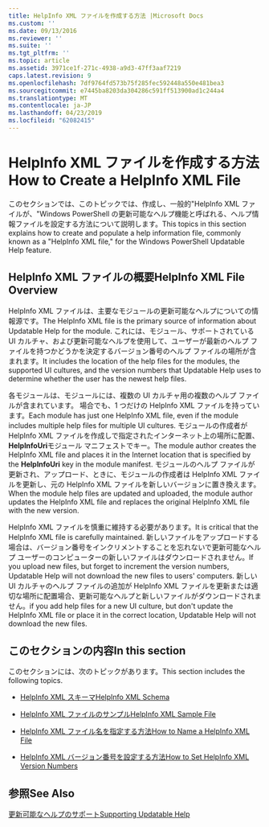 ```yaml
---
title: HelpInfo XML ファイルを作成する方法 |Microsoft Docs
ms.custom: ''
ms.date: 09/13/2016
ms.reviewer: ''
ms.suite: ''
ms.tgt_pltfrm: ''
ms.topic: article
ms.assetid: 3971ce1f-271c-4938-a9d3-47ff3aaf7219
caps.latest.revision: 9
ms.openlocfilehash: 7df9764fd573b75f285fec592448a550e481bea3
ms.sourcegitcommit: e7445ba8203da304286c591ff513900ad1c244a4
ms.translationtype: MT
ms.contentlocale: ja-JP
ms.lasthandoff: 04/23/2019
ms.locfileid: "62082415"
---
```

# <a name="how-to-create-a-helpinfo-xml-file"></a><span data-ttu-id="1ef5a-102">HelpInfo XML ファイルを作成する方法</span><span class="sxs-lookup"><span data-stu-id="1ef5a-102">How to Create a HelpInfo XML File</span></span>

<span data-ttu-id="1ef5a-103">このセクションでは、このトピックでは、作成し、一般的"HelpInfo XML ファイルが、"Windows PowerShell の更新可能なヘルプ機能と呼ばれる、ヘルプ情報ファイルを設定する方法について説明します。</span><span class="sxs-lookup"><span data-stu-id="1ef5a-103">This topics in this section explains how to create and populate a help information file, commonly known as a "HelpInfo XML file," for the Windows PowerShell Updatable Help feature.</span></span>

## <a name="helpinfo-xml-file-overview"></a><span data-ttu-id="1ef5a-104">HelpInfo XML ファイルの概要</span><span class="sxs-lookup"><span data-stu-id="1ef5a-104">HelpInfo XML File Overview</span></span>

<span data-ttu-id="1ef5a-105">HelpInfo XML ファイルは、主要なモジュールの更新可能なヘルプについての情報源です。</span><span class="sxs-lookup"><span data-stu-id="1ef5a-105">The HelpInfo XML file is the primary source of information about Updatable Help for the module.</span></span> <span data-ttu-id="1ef5a-106">これには、モジュール、サポートされている UI カルチャ、および更新可能なヘルプを使用して、ユーザーが最新のヘルプ ファイルを持つかどうかを決定するバージョン番号のヘルプ ファイルの場所が含まれます。</span><span class="sxs-lookup"><span data-stu-id="1ef5a-106">It includes the location of the help files for the modules, the supported UI cultures, and the version numbers that Updatable Help uses to determine whether the user has the newest help files.</span></span>

<span data-ttu-id="1ef5a-107">各モジュールは、モジュールには、複数の UI カルチャ用の複数のヘルプ ファイルが含まれています。 場合でも、1 つだけの HelpInfo XML ファイルを持っています。</span><span class="sxs-lookup"><span data-stu-id="1ef5a-107">Each module has just one HelpInfo XML file, even if the module includes multiple help files for multiple UI cultures.</span></span> <span data-ttu-id="1ef5a-108">モジュールの作成者が HelpInfo XML ファイルを作成しで指定されたインターネット上の場所に配置、 **HelpInfoUri**モジュール マニフェストでキー。</span><span class="sxs-lookup"><span data-stu-id="1ef5a-108">The module author creates the HelpInfo XML file and places it in the Internet location that is specified by the **HelpInfoUri** key in the module manifest.</span></span> <span data-ttu-id="1ef5a-109">モジュールのヘルプ ファイルが更新され、アップロード、ときに、モジュールの作成者は HelpInfo XML ファイルを更新し、元の HelpInfo XML ファイルを新しいバージョンに置き換えます。</span><span class="sxs-lookup"><span data-stu-id="1ef5a-109">When the module help files are updated and uploaded, the module author updates the HelpInfo XML file and replaces the original HelpInfo XML file with the new version.</span></span>

<span data-ttu-id="1ef5a-110">HelpInfo XML ファイルを慎重に維持する必要があります。</span><span class="sxs-lookup"><span data-stu-id="1ef5a-110">It is critical that the HelpInfo XML file is carefully maintained.</span></span> <span data-ttu-id="1ef5a-111">新しいファイルをアップロードする場合は、バージョン番号をインクリメントすることを忘れないで更新可能なヘルプ ユーザーのコンピューターの新しいファイルはダウンロードされません。</span><span class="sxs-lookup"><span data-stu-id="1ef5a-111">If you upload new files, but forget to increment the version numbers, Updatable Help will not download the new files to users' computers.</span></span> <span data-ttu-id="1ef5a-112">新しい UI カルチャのヘルプ ファイルの追加が HelpInfo XML ファイルを更新または適切な場所に配置場合、更新可能なヘルプと新しいファイルがダウンロードされません。</span><span class="sxs-lookup"><span data-stu-id="1ef5a-112">if you add help files for a new UI culture, but don't update the HelpInfo XML file or place it in the correct location, Updatable Help will not download the new files.</span></span>

## <a name="in-this-section"></a><span data-ttu-id="1ef5a-113">このセクションの内容</span><span class="sxs-lookup"><span data-stu-id="1ef5a-113">In this section</span></span>

<span data-ttu-id="1ef5a-114">このセクションには、次のトピックがあります。</span><span class="sxs-lookup"><span data-stu-id="1ef5a-114">This section includes the following topics.</span></span>

- [<span data-ttu-id="1ef5a-115">HelpInfo XML スキーマ</span><span class="sxs-lookup"><span data-stu-id="1ef5a-115">HelpInfo XML Schema</span></span>](./helpinfo-xml-schema.md)

- [<span data-ttu-id="1ef5a-116">HelpInfo XML ファイルのサンプル</span><span class="sxs-lookup"><span data-stu-id="1ef5a-116">HelpInfo XML Sample File</span></span>](./helpinfo-xml-sample-file.md)

- [<span data-ttu-id="1ef5a-117">HelpInfo XML ファイル名を指定する方法</span><span class="sxs-lookup"><span data-stu-id="1ef5a-117">How to Name a HelpInfo XML File</span></span>](./how-to-name-a-helpinfo-xml-file.md)

- [<span data-ttu-id="1ef5a-118">HelpInfo XML バージョン番号を設定する方法</span><span class="sxs-lookup"><span data-stu-id="1ef5a-118">How to Set HelpInfo XML Version Numbers</span></span>](./how-to-set-helpinfo-xml-version-numbers.md)

## <a name="see-also"></a><span data-ttu-id="1ef5a-119">参照</span><span class="sxs-lookup"><span data-stu-id="1ef5a-119">See Also</span></span>

[<span data-ttu-id="1ef5a-120">更新可能なヘルプのサポート</span><span class="sxs-lookup"><span data-stu-id="1ef5a-120">Supporting Updatable Help</span></span>](./supporting-updatable-help.md)